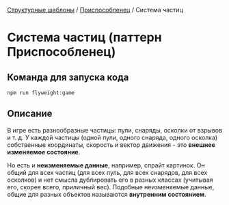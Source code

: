 [Структурные шаблоны](../../#readme) / [Приспособленец](../#readme) / Система частиц

# Система частиц (паттерн Приспособленец)

## Команда для запуска кода

```
npm run flyweight:game
```

## Описание

В игре есть разнообразные частицы: пули, снаряды, осколки от взрывов и т. д. У каждой частицы (одной пули, одного снаряда, одного осколка) собственные координаты, скорость и вектор движения - это **внешнее изменяемое состояние**.

Но есть и **неизменяемые данные**, например, спрайт картинок. Он общий для всех частиц (для всех пуль, для всех снарядов, для всех осколков) и нет смысла дублировать его в разных классах (учитывая его, скорее всего, приличный вес). Подобные неизменяемые данные, общие для разных объектов называются **внутренним состоянием**.

